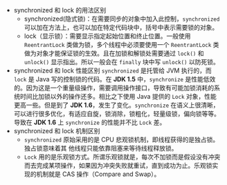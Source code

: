 - synchronized 和 lock 的用法区别
  - synchronized(隐式锁)：在需要同步的对象中加入此控制，`synchronized` 可以加在方法上，也可以加在特定代码块中，括号中表示需要锁的对象。
  - lock（显示锁）：需要显示指定起始位置和终止位置。一般使用 `ReentrantLock` 类做为锁，多个线程中必须要使用一个 `ReentrantLock` 类做为对象才能保证锁的生效。且在加锁和解锁处需要通过 `lock()` 和 `unlock()` 显示指出。所以一般会在 `finally` 块中写 `unlock()` 以防死锁。
- synchronized 和 lock 性能区别 `synchronized` 是托管给 JVM 执行的，而 `lock` 是 Java 写的控制锁的代码。在 **JDK 1.5** 中，`synchronize` 是性能低效的。因为这是一个重量级操作，需要调用操作接口，导致有可能加锁消耗的系统时间比加锁以外的操作还多。相比之下使用 Java 提供的 `Lock` 对象，性能更高一些。但是到了 **JDK 1.6**，发生了变化。`synchronize` 在语义上很清晰，可以进行很多优化，有适应自旋，锁消除，锁粗化，轻量级锁，偏向锁等等。导致在 **JDK 1.6** 上 `synchronize` 的性能并不比 `Lock` 差。
- synchronized 和 lock 机制区别
  - `synchronized` 原始采用的是 CPU 悲观锁机制，即线程获得的是独占锁。独占锁意味着其 他线程只能依靠阻塞来等待线程释放锁。
  - `Lock` 用的是乐观锁方式。所谓乐观锁就是，每次不加锁而是假设没有冲突而去完成某项操作，如果因为冲突失败就重试，直到成功为止。乐观锁实现的机制就是 CAS 操作（Compare and Swap）。